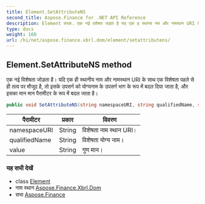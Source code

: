 ```yaml
---
title: Element.SetAttributeNS
second_title: Aspose.Finance for .NET API Reference
description: Element तरक. एक नई वशेषत जड़त है यद एक ह स्थनय नम और नमस्थन URI के सथ एक वशेषत पहले से ह तत्व पर मजूद है त इसके उपसर्ग क यग्यनम के उपसर्ग भग के रूप में बदल दय जत है और इसक मन मन पैरमटर के रूप में बदल जत है
type: docs
weight: 160
url: /hi/net/aspose.finance.xbrl.dom/element/setattributens/
---
```

## Element.SetAttributeNS method

एक नई विशेषता जोड़ता है। यदि एक ही स्थानीय नाम और नामस्थान URI के साथ एक विशेषता पहले से ही तत्व पर मौजूद है, तो इसके उपसर्ग को योग्यनाम के उपसर्ग भाग के रूप में बदल दिया जाता है, और इसका मान मान पैरामीटर के रूप में बदल जाता है।

```csharp
public void SetAttributeNS(string namespaceURI, string qualifiedName, string value)
```

| पैरामीटर | प्रकार | विवरण |
| --- | --- | --- |
| namespaceURI | String | विशेषता नाम स्थान URI। |
| qualifiedName | String | विशेषता योग्य नाम। |
| value | String | गुण मान। |

### यह सभी देखें

* class [Element](../)
* नाम स्थान [Aspose.Finance.Xbrl.Dom](../../element/)
* सभा [Aspose.Finance](../../../)


